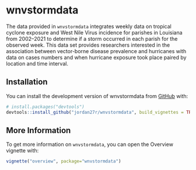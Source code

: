 
<!-- README.md is generated from README.Rmd. Please edit that file -->

# wnvstormdata

<!-- badges: start -->
<!-- badges: end -->

The data provided in `wnvstormdata` integrates weekly data on tropical
cyclone exposure and West Nile Virus incidence for parishes in Louisiana
from 2002–2021 to determine if a storm occurred in each parish for the
observed week. This data set provides researchers interested in the
association between vector-borne disease prevalence and hurricanes with
data on cases numbers and when hurricane exposure took place paired by
location and time interval.

## Installation

You can install the development version of wnvstormdata from
[GitHub](https://github.com/) with:

``` r
# install.packages("devtools")
devtools::install_github("jordan27r/wnvstormdata", build_vignettes = TRUE)
```

## More Information

To get more information on `wnvstormdata`, you can open the Overview
vignette with:

``` r
vignette("overview", package="wnvstormdata")
```
